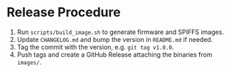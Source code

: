 # Release Procedure

1. Run `scripts/build_image.sh` to generate firmware and SPIFFS images.
2. Update `CHANGELOG.md` and bump the version in `README.md` if needed.
3. Tag the commit with the version, e.g. `git tag v1.0.0`.
4. Push tags and create a GitHub Release attaching the binaries from `images/`.
